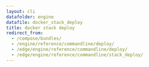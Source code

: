 ```yaml
---
layout: cli
datafolder: engine
datafile: docker_stack_deploy
title: docker stack deploy
redirect_from:
  - /compose/bundles/
  - /engine/reference/commandline/deploy/
  - /edge/engine/reference/commandline/deploy/
  - /edge/engine/reference/commandline/stack_deploy/
---
```

